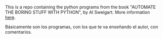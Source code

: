 This is a repo containing the python programs from the book "AUTOMATE THE BORING STUFF WITH PYTHON", by Al Sweigart. More information [here](https://automatetheboringstuff.com/). 

Básicamente son los programas, con los que te va enseñando el autor, con comentarios.
